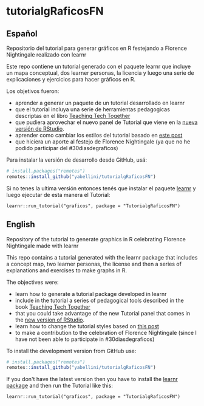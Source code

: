 # tutorialgRaficosFN

## Español

Repositorio del tutorial para generar gráficos en R festejando a Florence Nightingale realizado con learnr

Este repo contiene un tutorial generado con el paquete learnr que incluye un mapa conceptual, dos learner personas, la licencia y luego una serie de explicaciones y ejercicios para hacer gráficos en R.

Los objetivos fueron:

* aprender a generar un paquete de un tutorial desarrollado en learnr 
* que el tutorial incluya una serie de herramientas pedagogicas descriptas en el libro [Teaching Tech Together](teachtogether.tech/)
* que pudiera aprovechar el nuevo panel de Tutorial que viene en la [nueva versión de RStudio](https://rstudio.com/products/rstudio/download/preview/).
* aprender como cambiar los estilos del tutorial basado en [este post](https://education.rstudio.com/blog/2020/05/learnr-for-remote/)
* que hiciera un aporte al festejo de Florence Nightingale (ya que no he podido participar del #30diasdegraficos)

Para instalar la versión de desarrollo desde GitHub, usá:

``` r
# install.packages("remotes")
remotes::install_github("yabellini/tutorialgRaficosFN")
```


Si no tenes la ultima versión entonces tenés que instalar el paquete [learnr](https://rstudio.github.io/learnr/index.html) y luego ejecutar de esta manera el Tutorial:

`learnr::run_tutorial("graficos", package = "TutorialgRaficosFN")`

## English

Repository of the tutorial to generate graphics in R celebrating Florence Nightingale made with learnr

This repo contains a tutorial generated with the learnr package that includes a concept map, two learner personas, the license and then a series of explanations and exercises to make graphs in R.

The objectives were:

* learn how to generate a tutorial package developed in learnr
* include in the tutorial a series of pedagogical tools described in the book [Teaching Tech Together](teachtogether.tech/)
* that you could take advantage of the new Tutorial panel that comes in the [new version of RStudio](https://rstudio.com/products/rstudio/download/preview/).
* learn how to change the tutorial styles based on [this post](https://education.rstudio.com/blog/2020/05/learnr-for-remote/)
* to make a contribution to the celebration of Florence Nightingale (since I have not been able to participate in #30diasdegraficos)

To install the development version from GitHub use:

``` r
# install.packages("remotes")
remotes::install_github("yabellini/tutorialgRaficosFN")
```

If you don't have the latest version then you have to install the [learnr package](https://rstudio.github.io/learnr/index.html) and then run the Tutorial like this:

`learnr::run_tutorial("graficos", package = "TutorialgRaficosFN")`
